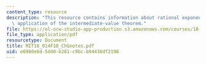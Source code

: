 ```yaml
---
content_type: resource
description: "This resource contains information about rational exponents \u2013 an\
  \ application of the intermediate-value theorem."
file: https://ol-ocw-studio-app-production.s3.amazonaws.com/courses/18-014-calculus-with-theory-fall-2010/e6980e6d5d40b281c9bcb94436df2196_MIT18_014F10_ChGnotes.pdf
file_type: application/pdf
resourcetype: Document
title: MIT18_014F10_ChGnotes.pdf
uid: e6980e6d-5d40-b281-c9bc-b94436df2196
---
```


